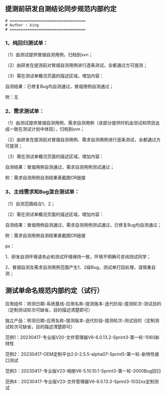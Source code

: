 ## 提测前研发自测结论同步规范内部约定

```shell
# ==================================
# Author : king
# ==================================
```

### 1、纯回归测试单：

（1）由测试提供冒烟自测用例，归档到svn；

（2）由研发在提测前对冒烟自测用例进行逐条测试，全都通过方可提测；

（3）需在测试单概况页面的描述区域，增加内容：

自测结果：已修复Bug均自测通过，冒烟用例自测通过；

附：无



### 2、需求测试单：

（1）由测试提供冒烟自测用例、需求自测用例（该部分提供时机由测试和项目达成一致在测试计划中体现），归档到svn；

（2）由研发在提测前对冒烟自测用例、需求自测用例进行逐条测试，全都通过方可提测；

（3）需在测试单概况页面的描述区域，增加内容：

自测结果：冒烟用例自测通过，需求自测用例测试通过；

附：需求自测用例自测结果表截图OR链接



### 3、主线需求和Bug混合测试单：

（1）自测范围结合1、2；

（2）需在测试单概况页面的描述区域，增加内容：

自测结果：冒烟用例自测通过，需求自测用例测试通过，已修复Bug均自测通过；

附：需求自测用例自测结果表截图OR链接



ps：

1、研发自测环境请务必和测试环境保持一致，环境不明确可咨询测试同学；

2、冒烟自测及需求自测用例范围产生1、2级Bug，测试单打回处理，请慎重自测；



## 测试单命名规范内部约定（试行）

应用组件：转测日期-系统基线-应用名称-提测版本-迭代阶段-提测轮次-测试目的（定制测试轮次可缺省，目的描述清楚即可）

独立产品：转测日期-应用名称-提测版本-迭代阶段-提测轮次-测试目的（定制测试轮次可缺省，目的描述清楚即可）

范例1：20230417-专业版V20-文件管理器V6-6.0.13.2-Sprint3-第一轮-1060新特性

范例2：20230417-OEM定制平台2.0-2.5.5-alpha07-Sprint5-第一轮-新特性接口测试

范例3：20230417-专业版V23-相册V6-5.10.10.1-Sprint3-第一轮-2000Bug回归

范例4：20230417-专业版V23-文件管理器V6-6.0.13.3-Sprint3-1032xx定制测试
